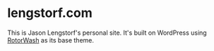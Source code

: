 lengstorf.com
=============

This is Jason Lengstorf's personal site. It's built on WordPress using [RotorWash][1] as its base theme.

[1]: https://github.com/copterlabs/rotorwash

